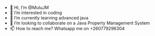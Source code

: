 - 👋 Hi, I’m @MuluJM
- 👀 I’m interested in coding
- 🌱 I’m currently learning advanced java
- 💞️ I’m looking to collaborate on a Java Property Management System
- 📫 How to reach me? Whatsapp me on +260779296304

<!---
MuluJM/MuluJM is a ✨ special ✨ repository because its `README.md` (this file) appears on your GitHub profile.
You can click the Preview link to take a look at your changes.
--->
